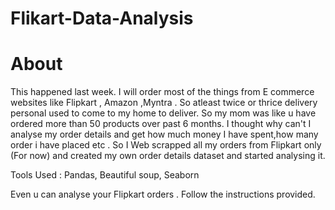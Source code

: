 # Flikart-Data-Analysis

# About

This happened last week. I will order most of the things from E commerce websites like Flipkart , Amazon ,Myntra . So atleast twice or thrice delivery personal used to come to my home to deliver. So my mom was like u have ordered more than 50 products over past 6 months. I thought why can't I analyse my order details and get how much money I have spent,how many order i have placed etc . So I Web scrapped all my orders from Flipkart only (For now) and created my own order details dataset and started analysing it.


Tools Used : Pandas, Beautiful soup, Seaborn

Even u can analyse your Flipkart orders .
Follow the instructions provided.
